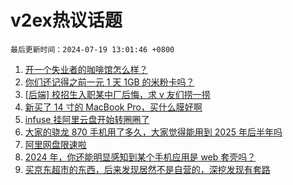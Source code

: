 # v2ex热议话题

`最后更新时间：2024-07-19 13:01:46 +0800`

1. [开一个失业者的咖啡馆怎么样？](https://www.v2ex.com/t/1058426)
1. [你们还记得之前一元 1 天 1GB 的米粉卡吗？](https://www.v2ex.com/t/1058283)
1. [[后端] 校招生入职某中厂后悔，求 v 友们捞一捞](https://www.v2ex.com/t/1058425)
1. [新买了 14 寸的 MacBook Pro，买什么膜好啊](https://www.v2ex.com/t/1058457)
1. [infuse 挂阿里云盘开始转圈圈了](https://www.v2ex.com/t/1058290)
1. [大家的骁龙 870 手机用了多久，大家觉得能用到 2025 年后半年吗](https://www.v2ex.com/t/1058455)
1. [阿里网盘限速啦](https://www.v2ex.com/t/1058275)
1. [2024 年，你还能明显感知到某个手机应用是 web 套壳吗？](https://www.v2ex.com/t/1058427)
1. [买京东超市的东西，后来发现居然不是自营的，深挖发现有套路](https://www.v2ex.com/t/1058460)

